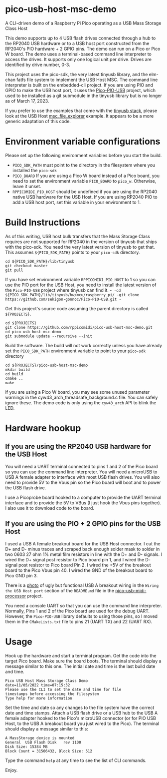 # pico-usb-host-msc-demo
A CLI-driven demo of a Raspberry Pi Pico operating as a USB Mass Storage Class Host

This demo supports up to 4 USB flash drives connected through a
hub to the RP2040 USB hardware or to a USB host port constructed
from the RP2040's PIO hardware + 2 GPIO pins. The demo can run on
a Pico or Pico W board. The demo uses a terminal-based command
line interpreter to access the drives. It supports only one
logical unit per drive. Drives are identified by drive number,
0-3.

This project uses the pico-sdk, the very latest tinyusb library,
and the elm-chan fatfs file system to implement the USB Host MSC.
The command line interpreter is built on the embedded-cli project.
If you are using PIO and GPIO to make the USB host port, it uses
the [Pico-PIO-USB](https://github.com/sekigon-gonnoc/Pico-PIO-USB)
project, which used to be installed as a git submodule in the tinyusb library
but is no longer as of March 17, 2023.

If you prefer to use the examples that come with the [tinyusb stack](https://github.com/hathach/tinyusb),
please look at the USB Host [msc_file_explorer](https://github.com/hathach/tinyusb/tree/master/examples/host/msc_file_explorer)
example. It appears to be a more generic adaptation of this code.

# Environment variable configurations
Please set up the following environment variables before you
start the build.

- `PICO_SDK_PATH` must point to the directory in the filesystem where
you installed the `pico-sdk`
- `PICO_BOARD` If you are using a Pico W board instead of a Pico board, you need
to set the environment variable `PICO_BOARD` to `pico_w`. Otherwise, leave it unset.
- `RPPICOMIDI_PIO_HOST` should be undefined if you are using the RP2040 native USB
hardware for the USB Host. If you are using RP2040 PIO to add a USB host port,
set this variable in your environment to 1.

# Build Instructions
As of this writing, USB host bulk transfers that the Mass Storage
Class requires are not supported for RP2040 in the version of
tinyusb that ships with the pico-sdk. You need the very latest
version of tinyusb to get that. This assumes `${PICO_SDK_PATH}`
points to your `pico-sdk` directory.

```
cd ${PICO_SDK_PATH}/lib/tinyusb
git checkout master
git pull
```
If you have set environment variable `RPPICOMIDI_PIO_HOST` to 1 so you can
use the PIO port for the USB Host, you need to install the latest version of the
`Pico-PIO-USB` project where tinyusb can find it.
-```
-cd ${PICO_SDK_PATH}/lib/tinyusb/hw/mcu/raspberry_pi/
-git clone https://github.com/sekigon-gonnoc/Pico-PIO-USB.git
-```


Get this project's source code assuming the parent directory is called
`${PROJECTS}`.

```
cd ${PROJECTS}
git clone https://github.com/rppicomidi/pico-usb-host-msc-demo.git
cd pico-usb-host-msc-demo
git submodule update --recursive --init
```

Build the software. The build will not work correctly unless
you have already set the `PICO_SDK_PATH` environment variable
to point to your `pico-sdk` directory

```
cd ${PROJECTS}/pico-usb-host-msc-demo
mkdir build
cd build
cmake ..
make
```
If you are using a Pico W board, you may see some unused parameter warnings
in the cyw43_arch_threadsafe_background.c file. You can safely ignore these.
The demo code is only using the `cyw43_arch` API to blink the LED.

# Hardware hookup
## If you are using the RP2040 USB hardware for the USB Host
You will need a UART terminal connected to pins 1 and 2 of the Pico
board so you can use the command line interpreter. You will need a
microUSB to USB A female adapter to interface with most USB flash
drives. You will also need to provide 5V to the Vbus pin so the Pico
board will boot and to power the USB flash drive.

I use a Picoprobe board hooked to a computer to provide the UART
terminal interface and to provide the 5V to VBus (I just hook the
Vbus pins together). I also use it to download code to the board.

## If you are using the PIO + 2 GPIO pins for the USB Host
I used a USB A female breakout board for the USB Host connector. I
cut the D+ and D- minus traces and scraped back enough solder mask
to solder in two 0603 27 ohm 1% metal film resistors in line with
the D+ and D- signals. I wired the D+ signal post resistor to Pico
board pin 1, and I wired the D- signal post resistor to Pico board
Pin 2. I wired the +5V of the breakout board to the Pico Vbus pin 40.
I wired the GND of the breakout board to Pico GND pin 3.

There is a [photo](https://github.com/rppicomidi/pico-usb-midi-processor/blob/main/doc/PUMP_USB_A.JPG) of ugly but functional USB A breakout wiring
in the `Wiring the USB Host port` section of the `README.md` file in the
[pico-usb-midi-processor](https://github.com/rppicomidi/pico-usb-midi-processor)
project.

You need a console UART so that you can use the command line interpreter.
Normally, Pins 1 and 2 of the Pico board are used for the debug UART.
However, the `Pico-PIO-USB` library defaults to using those pins, so
I moved them in the `CMakeLists.txt` file to pins 21 (UART TX) and 22 (UART RX).

# Usage
Hook up the hardware and start a terminal program. Get the code into
the target Pico board. Make sure the board boots. The terminal should
display a message similar to this one. The initial date and time is
the last build date and time.

```
Pico USB Host Mass Storage Class Demo
date=11/05/2022 time=07:15:32
Please use the CLI to set the date and time for file
timestamps before accessing the filesystem
Type help for more information
```

Set the time and date so any changes to the file system have the
correct date and time stamps. Attach a USB flash drive or a USB hub
to the USB A female adapter hooked to the Pico's microUSB connector
(or for PIO USB Host, to the USB A breakout board you just wired to the Pico).
The terminal should display a message similar to this:

```
A MassStorage device is mounted
General  USB Flash Disk   rev 1100
Disk Size: 15384 MB
Block Count = 31506432, Block Size: 512   
```

Type the command `help` at any time to see the list of CLI commands.

Enjoy.
